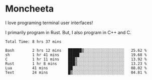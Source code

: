 # Moncheeta

I love programing terminal user interfaces!

I primarily program in Rust. But, I also program in C++ and C.

<!--START_SECTION:waka-->

```text
Total Time: 8 hrs 37 mins

Bash        2 hrs 12 mins   ██████▒░░░░░░░░░░░░░░░░░░   25.62 %
sh          1 hr 41 mins    █████░░░░░░░░░░░░░░░░░░░░   19.68 %
C           1 hr 11 mins    ███▒░░░░░░░░░░░░░░░░░░░░░   13.92 %
Rust        1 hr 8 mins     ███▒░░░░░░░░░░░░░░░░░░░░░   13.23 %
Lua         41 mins         ██░░░░░░░░░░░░░░░░░░░░░░░   08.02 %
Text        24 mins         █▒░░░░░░░░░░░░░░░░░░░░░░░   04.81 %
```

<!--END_SECTION:waka-->
